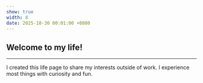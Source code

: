 ```yaml
---
show: true
width: 8
date: 2025-10-30 00:01:00 +0800
---
```


<div class="p-4">
    <h2>Welcome to my life!</h2>
    <hr />
    <p>
        I created this life page to share my interests outside of work. I experience most things with curiosity and fun. 
    </p>
</div>